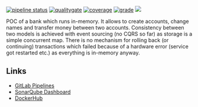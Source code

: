 [![pipeline status](https://gitlab.com/kamilgregorczyk/event-sourced-bank/badges/master/pipeline.svg)](https://gitlab.com/kamilgregorczyk/event-sourced-bank/pipelines)
[![qualitygate](https://sonarcloud.io/api/project_badges/measure?project=kamilgregorczyk_event-sourced-bank&metric=alert_status)](https://sonarcloud.io/dashboard?id=kamilgregorczyk_event-sourced-bank)
[![coverage](https://sonarcloud.io/api/project_badges/measure?project=kamilgregorczyk_event-sourced-bank&metric=coverage)](https://sonarcloud.io/dashboard?id=kamilgregorczyk_event-sourced-bank)
[![grade](https://sonarcloud.io/api/project_badges/measure?project=kamilgregorczyk_event-sourced-bank&metric=reliability_rating)](https://sonarcloud.io/dashboard?id=kamilgregorczyk_event-sourced-bank)
[![](https://images.microbadger.com/badges/commit/uniqe15/event-sourced-bank.svg)](https://microbadger.com/images/uniqe15/event-sourced-bank "Get your own commit badge on microbadger.com")

POC of a bank which runs in-memory. It allows to create accounts, change names and transfer money between two accounts. Consistency between two models is  achieved with event sourcing (no CQRS so far) as storage is a simple concurrent map.
There is no mechanism for rolling back (or continuing) transactions which failed because of a hardware error (service got restarted etc.) as everything is in-memory anyway.


## Links

* [GitLab Pipelines](https://gitlab.com/kamilgregorczyk/event-sourced-bank/pipelines)
* [SonarQube Dashboard](https://sonarcloud.io/dashboard?id=kamilgregorczyk_event-sourced-bank)
* [DockerHub](https://cloud.docker.com/u/uniqe15/repository/docker/uniqe15/event-sourced-bank)
